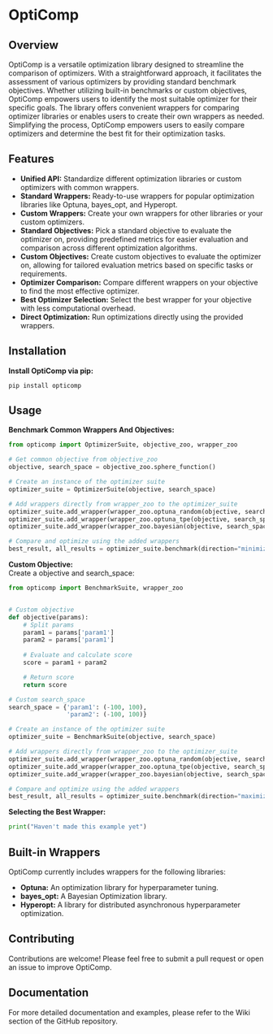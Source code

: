 # OptiComp
## Overview
OptiComp is a versatile optimization library designed to streamline the comparison of optimizers. With a straightforward approach, it facilitates the assessment of various optimizers by providing standard benchmark objectives. Whether utilizing built-in benchmarks or custom objectives, OptiComp empowers users to identify the most suitable optimizer for their specific goals. The library offers convenient wrappers for comparing optimizer libraries or enables users to create their own wrappers as needed. Simplifying the process, OptiComp empowers users to easily compare optimizers and determine the best fit for their optimization tasks.

## Features
- **Unified API:** Standardize different optimization libraries or custom optimizers with common wrappers.
- **Standard Wrappers:** Ready-to-use wrappers for popular optimization libraries like Optuna, bayes_opt, and Hyperopt.
- **Custom Wrappers:** Create your own wrappers for other libraries or your custom optimizers.
- **Standard Objectives:** Pick a standard objective to evaluate the optimizer on, providing predefined metrics for easier evaluation and comparison across different optimization algorithms.
- **Custom Objectives:** Create custom objectives to evaluate the optimizer on, allowing for tailored evaluation metrics based on specific tasks or requirements.
- **Optimizer Comparison:** Compare different wrappers on your objective to find the most effective optimizer.
- **Best Optimizer Selection:** Select the best wrapper for your objective with less computational overhead.
- **Direct Optimization:** Run optimizations directly using the provided wrappers.

## Installation
**Install OptiComp via pip:**

```
pip install opticomp
```

## Usage
**Benchmark Common Wrappers And Objectives:**
```python
from opticomp import OptimizerSuite, objective_zoo, wrapper_zoo

# Get common objective from objective_zoo
objective, search_space = objective_zoo.sphere_function()

# Create an instance of the optimizer suite
optimizer_suite = OptimizerSuite(objective, search_space)

# Add wrappers directly from wrapper_zoo to the optimizer_suite
optimizer_suite.add_wrapper(wrapper_zoo.optuna_random(objective, search_space))
optimizer_suite.add_wrapper(wrapper_zoo.optuna_tpe(objective, search_space))
optimizer_suite.add_wrapper(wrapper_zoo.bayesian(objective, search_space))

# Compare and optimize using the added wrappers
best_result, all_results = optimizer_suite.benchmark(direction="minimize", max_steps=100, target_score=200, verbose=True)
```

**Custom Objective:**
<br>Create a objective and search_space:

```python
from opticomp import BenchmarkSuite, wrapper_zoo


# Custom objective
def objective(params):
    # Split params
    param1 = params['param1']
    param2 = params['param1']
    
    # Evaluate and calculate score
    score = param1 + param2

    # Return score
    return score

# Custom search_space
search_space = {'param1': (-100, 100),
                'param2': (-100, 100)}

# Create an instance of the optimizer suite
optimizer_suite = BenchmarkSuite(objective, search_space)

# Add wrappers directly from wrapper_zoo to the optimizer_suite
optimizer_suite.add_wrapper(wrapper_zoo.optuna_random(objective, search_space))
optimizer_suite.add_wrapper(wrapper_zoo.optuna_tpe(objective, search_space))
optimizer_suite.add_wrapper(wrapper_zoo.bayesian(objective, search_space))

# Compare and optimize using the added wrappers
best_result, all_results = optimizer_suite.benchmark(direction="maximize", max_steps=100, target_score=190, verbose=True)
```

**Selecting the Best Wrapper:**
```python
print("Haven't made this example yet")
```

## Built-in Wrappers
OptiComp currently includes wrappers for the following libraries:

- **Optuna:** An optimization library for hyperparameter tuning.
- **bayes_opt:** A Bayesian Optimization library.
- **Hyperopt:** A library for distributed asynchronous hyperparameter optimization.


## Contributing
Contributions are welcome! Please feel free to submit a pull request or open an issue to improve OptiComp.

## Documentation
For more detailed documentation and examples, please refer to the Wiki section of the GitHub repository.
